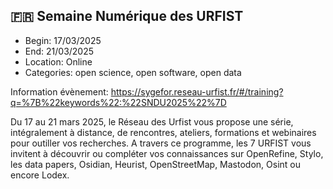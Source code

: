 ## 🇫🇷 Semaine Numérique des URFIST

- Begin: 17/03/2025
- End: 21/03/2025
- Location: Online
- Categories: open science, open software, open data

Information évènement: https://sygefor.reseau-urfist.fr/#/training?q=%7B%22keywords%22:%22SNDU2025%22%7D

Du 17 au 21 mars 2025, le Réseau des Urfist vous propose une série, intégralement à distance, de rencontres, ateliers,
formations et webinaires pour outiller vos recherches. A travers ce programme, les 7 URFIST vous invitent à découvrir ou
compléter vos connaissances sur OpenRefine, Stylo, les data papers, Osidian, Heurist, OpenStreetMap, Mastodon, Osint ou
encore Lodex. 
